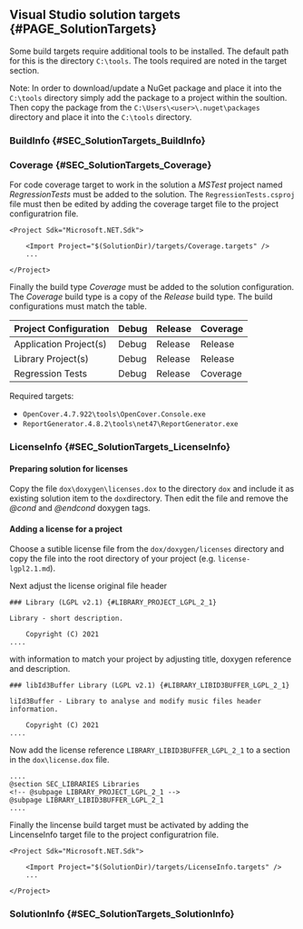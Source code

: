 ## Visual Studio solution targets {#PAGE_SolutionTargets}

Some build targets require additional tools to be installed. The default
path for this is the directory `C:\tools`. The tools required are noted
in the target section.

Note: In order to download/update a NuGet package and place it into the
`C:\tools` directory simply add the package to a project within the soultion.
Then copy the package from the `C:\Users\<user>\.nuget\packages` directory
and place it into the `C:\tools` directory.


### BuildInfo {#SEC_SolutionTargets_BuildInfo}

### Coverage {#SEC_SolutionTargets_Coverage}

For code coverage target to work in the solution a *MSTest* project named
*RegressionTests* must be added to the solution. The `RegressionTests.csproj`
file must then be edited by adding the coverage target file to the project
configuratrion file.

```
<Project Sdk="Microsoft.NET.Sdk">

    <Import Project="$(SolutionDir)/targets/Coverage.targets" />
    ...

</Project>
```

Finally the build type *Coverage* must be added to the solution configuration.
The *Coverage* build type is a copy of the *Release* build type. The build
configurations must match the table.

| Project Configuration  | Debug     | Release   | Coverage  |
| :--------------------  | :-------- | :-------- | :-------- |
| Application Project(s) | Debug     | Release   | Release   |
| Library Project(s)     | Debug     | Release   | Release   |
| Regression Tests       | Debug     | Release   | Coverage  |

Required targets:
- `OpenCover.4.7.922\tools\OpenCover.Console.exe`
- `ReportGenerator.4.8.2\tools\net47\ReportGenerator.exe`


### LicenseInfo {#SEC_SolutionTargets_LicenseInfo}

#### Preparing solution for licenses

Copy the file `dox\doxygen\licenses.dox` to the directory `dox` and include it
as existing solution item to the `dox`directory. Then edit the file and remove
the <i>\@cond</i> and <i>\@endcond</i> doxygen tags.

#### Adding a license for a project

Choose a sutible license file from the `dox/doxygen/licenses` directory and
copy the file into the root directory of your project (e.g. `license-lgpl2.1.md`).

Next adjust the license original file header

```
### Library (LGPL v2.1) {#LIBRARY_PROJECT_LGPL_2_1}

Library - short description.

    Copyright (C) 2021
....
```

with information to match your project by adjusting title, doxygen reference and
description.


```
### libId3Buffer Library (LGPL v2.1) {#LIBRARY_LIBID3BUFFER_LGPL_2_1}

liId3Buffer - Library to analyse and modify music files header information.

    Copyright (C) 2021
....
```

Now add the license reference `LIBRARY_LIBID3BUFFER_LGPL_2_1`  to a section
in the `dox\license.dox` file.

```
....
@section SEC_LIBRARIES Libraries
<!-- @subpage LIBRARY_PROJECT_LGPL_2_1 -->
@subpage LIBRARY_LIBID3BUFFER_LGPL_2_1
....
```

Finally the lincense build target must be activated by adding the LincenseInfo
target file to the project configuratrion file.

```
<Project Sdk="Microsoft.NET.Sdk">

    <Import Project="$(SolutionDir)/targets/LicenseInfo.targets" />
    ...

</Project>
```

### SolutionInfo {#SEC_SolutionTargets_SolutionInfo}

